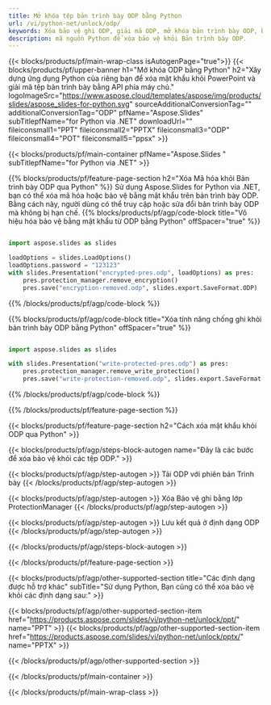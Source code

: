 ```yaml
---
title: Mở khóa tệp bản trình bày ODP bằng Python
url: /vi/python-net/unlock/odp/
keywords: Xóa bảo vệ ghi ODP, giải mã ODP, mở khóa bản trình bày ODP, bỏ bảo vệ ODP
description: mã nguồn Python để xóa bảo vệ khỏi Bản trình bày ODP.
---
```


{{< blocks/products/pf/main-wrap-class isAutogenPage="true">}}
{{< blocks/products/pf/upper-banner h1="Mở khóa ODP bằng Python" h2="Xây dựng ứng dụng Python của riêng bạn để xóa mật khẩu khỏi PowerPoint và giải mã tệp bản trình bày bằng API phía máy chủ." logoImageSrc="https://www.aspose.cloud/templates/aspose/img/products/slides/aspose_slides-for-python.svg" sourceAdditionalConversionTag="" additionalConversionTag="ODP" pfName="Aspose.Slides" subTitlepfName="for Python via .NET" downloadUrl="" fileiconsmall1="PPT" fileiconsmall2="PPTX" fileiconsmall3="ODP" fileiconsmall4="POT" fileiconsmall5="ppsx" >}}

{{< blocks/products/pf/main-container pfName="Aspose.Slides " subTitlepfName="for Python via .NET" >}}

{{% blocks/products/pf/feature-page-section  h2="Xóa Mã hóa khỏi Bản trình bày ODP qua Python" %}}
Sử dụng Aspose.Slides for Python via .NET, bạn có thể xóa mã hóa hoặc bảo vệ bằng mật khẩu trên bản trình bày ODP. Bằng cách này, người dùng có thể truy cập hoặc sửa đổi bản trình bày ODP mà không bị hạn chế.
{{% blocks/products/pf/agp/code-block title="Vô hiệu hóa bảo vệ bằng mật khẩu từ ODP bằng Python" offSpacer="true" %}}

```py

import aspose.slides as slides

loadOptions = slides.LoadOptions()
loadOptions.password = "123123"
with slides.Presentation("encrypted-pres.odp", loadOptions) as pres:
    pres.protection_manager.remove_encryption()
    pres.save("encryption-removed.odp", slides.export.SaveFormat.ODP)
```

{{% /blocks/products/pf/agp/code-block %}}

{{% blocks/products/pf/agp/code-block title="Xóa tính năng chống ghi khỏi bản trình bày ODP bằng Python" offSpacer="true" %}}

```py

import aspose.slides as slides

with slides.Presentation("write-protected-pres.odp") as pres:
    pres.protection_manager.remove_write_protection()
    pres.save("write-protection-removed.odp", slides.export.SaveFormat.ODP)

```

{{% /blocks/products/pf/agp/code-block %}}

{{% /blocks/products/pf/feature-page-section %}}

{{< blocks/products/pf/feature-page-section  h2="Cách xóa mật khẩu khỏi ODP qua Python" >}}

{{< blocks/products/pf/agp/steps-block-autogen name="Đây là các bước để xóa bảo vệ khỏi các tệp ODP." >}}

{{< blocks/products/pf/agp/step-autogen >}}
Tải ODP với phiên bản Trình bày
{{< /blocks/products/pf/agp/step-autogen >}}

{{< blocks/products/pf/agp/step-autogen >}}
Xóa Bảo vệ ghi bằng lớp ProtectionManager
{{< /blocks/products/pf/agp/step-autogen >}}

{{< blocks/products/pf/agp/step-autogen >}}
Lưu kết quả ở định dạng ODP
{{< /blocks/products/pf/agp/step-autogen >}}

{{< /blocks/products/pf/agp/steps-block-autogen >}}

{{< /blocks/products/pf/feature-page-section >}}

{{< blocks/products/pf/agp/other-supported-section title="Các định dạng được hỗ trợ khác" subTitle="Sử dụng Python, Bạn cũng có thể xóa bảo vệ khỏi các định dạng sau:" >}}

{{< blocks/products/pf/agp/other-supported-section-item href="https://products.aspose.com/slides/vi/python-net/unlock/ppt/" name="PPT" >}}
{{< blocks/products/pf/agp/other-supported-section-item href="https://products.aspose.com/slides/vi/python-net/unlock/pptx/" name="PPTX" >}}


{{< /blocks/products/pf/agp/other-supported-section >}}

{{< /blocks/products/pf/main-container >}}
    
{{< /blocks/products/pf/main-wrap-class >}}
